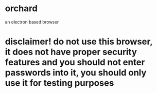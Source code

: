 # orchard

an electron based browser

# disclaimer! do not use this browser, it does not have proper security features and you should not enter passwords into it, you should only use it for testing purposes
